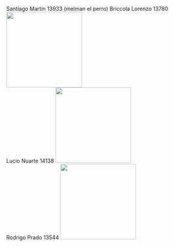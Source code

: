Santiago Martin 13933 (melman el perro)
Briccola Lorenzo 13780
<img src="https://github.com/user-attachments/assets/e68cb927-7555-450e-8d3e-9535fde2023d" width="200"> <br>
Lucio Nuarte 14138
<img src="https://github.com/user-attachments/assets/2fb1c9ae-f88b-4972-ae2e-f8378051b30b" width="200"> <br>
Rodrigo Prado 13544
<img src="https://github.com/user-attachments/assets/ae95d16b-fd07-4008-bc16-86cb19cc9cb1" width="200"> <br>
